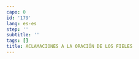 ```yaml
---
capo: 0
id: '179'
lang: es-es
step: ''
subtitle: ''
tags: []
title: ACLAMACIONES A LA ORACIÓN DE LOS FIELES
---
```

